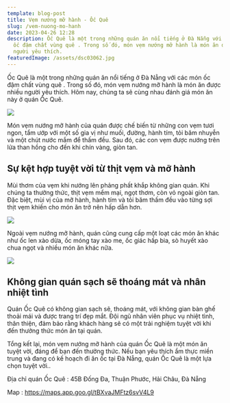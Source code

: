 ```yaml
---
template: blog-post
title: Vẹm nướng mỡ hành - Ốc Quê
slug: /vem-nuong-mo-hanh
date: 2023-04-26 12:28
description: Ốc Quê là một trong những quán ăn nổi tiếng ở Đà Nẵng với các món
  ốc đậm chất vùng quê . Trong số đó, món vẹm nướng mỡ hành là món ăn được nhiều
  người yêu thích.
featuredImage: /assets/dsc03062.jpg
---
```

Ốc Quê là một trong những quán ăn nổi tiếng ở Đà Nẵng với các món ốc đậm chất vùng quê . Trong số đó, món vẹm nướng mỡ hành là món ăn được nhiều người yêu thích. Hôm nay, chúng ta sẽ cùng nhau đánh giá món ăn này ở quán Ốc Quê.

![](/assets/dsc03062.jpg)

Món vẹm nướng mỡ hành của quán được chế biến từ những con vẹm tươi ngon, tẩm ướp với một số gia vị như muối, đường, hành tím, tỏi băm nhuyễn và một chút nước mắm để thấm đều. Sau đó, các con vẹm được nướng trên lửa than hồng cho đến khi chín vàng, giòn tan.

## Sự kệt hợp tuyệt vời từ thịt vẹm và mỡ hành

Mùi thơm của vẹm khi nướng lên phảng phất khắp không gian quán. Khi chúng ta thưởng thức, thịt vẹm mềm mại, ngọt thơm, còn vỏ ngoài giòn tan. Đặc biệt, mùi vị của mỡ hành, hành tím và tỏi băm thấm đều vào từng sợi thịt vẹm khiến cho món ăn trở nên hấp dẫn hơn.

![](/assets/dsc03091.jpg)

Ngoài vẹm nướng mỡ hành, quán cũng cung cấp một loạt các món ăn khác như ốc len xào dừa, ốc móng tay xào me, ốc giác hấp bia, sò huyết xào chua ngọt và nhiều món ăn khác nữa.

![](/assets/dsc03089.jpg)

## Không gian quán sạch sẽ thoáng mát và nhân nhiệt tình

Quán Ốc Quê có không gian sạch sẽ, thoáng mát, với không gian bàn ghế thoải mái và được trang trí đẹp mắt. Đội ngũ nhân viên phục vụ nhiệt tình, thân thiện, đảm bảo rằng khách hàng sẽ có một trải nghiệm tuyệt vời khi đến thưởng thức món ăn tại quán.

Tổng kết lại, món vẹm nướng mỡ hành của quán Ốc Quê là một món ăn tuyệt vời, đáng để bạn đến thưởng thức. Nếu bạn yêu thích ẩm thực miền trung và đang có kế hoạch đi ăn ốc tại Đà Nẵng, quán Ốc Quê là một lựa chọn tuyệt vời..

Địa chỉ quán Ốc Quê : 45B Đống Đa, Thuận Phước, Hải Châu, Đà Nẵng

M﻿ap : <https://maps.app.goo.gl/tBXvaJMFtz6svV4L9>